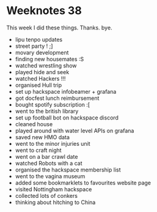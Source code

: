 # Weeknotes 38

This week I did these things. Thanks. bye.

- lipu tenpo updates
- street party ! ;]
- movary development
- finding new housemates :S
- watched wrestling show
- played hide and seek
- watched Hackers !!!
- organised Hull trip
- set up hackspace infobeamer + grafana
- got docfest lunch reimbursement
- bought spotify subscription :[
- went to the british library
- set up football bot on hackspace discord
- cleaned house
- played around with water level APIs on grafana
- saved new HMO data
- went to the minor injuries unit
- went to craft night
- went on a bar crawl date
- watched Robots with a cat
- organised the hackspace membership list
- went to the vagina museum
- added some bookmarklets to favourites website page
- visited Nottingham hackspace
- collected lots of conkers
- thinking about hitching to China
